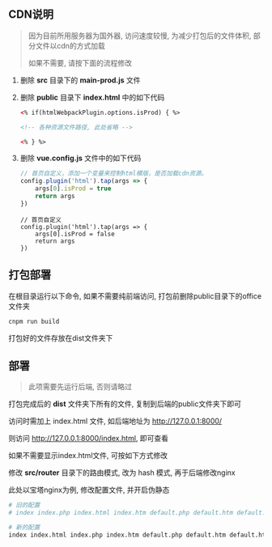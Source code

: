## CDN说明

> 因为目前所用服务器为国外器, 访问速度较慢, 为减少打包后的文件体积, 部分文件以cdn的方式加载
>
> 如果不需要, 请按下面的流程修改

1. 删除 **src** 目录下的 **main-prod.js** 文件

2. 删除 **public** 目录下 **index.html** 中的如下代码

	```html
	<% if(htmlWebpackPlugin.options.isProd) { %>

	<!-- 各种资源文件路径, 此处省略 -->

    <% } %>
	```

3. 删除 **vue.config.js** 文件中的如下代码

	```js
	// 首页自定义，添加一个变量来控制html模版，是否加载cdn资源。
	config.plugin('html').tap(args => {
		args[0].isProd = true
		return args
	})
	```

	```
	// 首页自定义
	config.plugin('html').tap(args => {
		args[0].isProd = false
		return args
	})
	```



## 打包部署

在根目录运行以下命令, 如果不需要纯前端访问, 打包前删除public目录下的office文件夹

```bash
cnpm run build
```

打包好的文件存放在dist文件夹下

## 部署

> 此项需要先运行后端, 否则请略过

打包完成后的 **dist** 文件夹下所有的文件, 复制到后端的public文件夹下即可

访问时需加上 index.html 文件, 如后端地址为 http://127.0.0.1:8000/

则访问 http://127.0.0.1:8000/index.html, 即可查看

如果不需要显示index.html文件, 可按如下方式修改

修改 **src/router** 目录下的路由模式, 改为 hash 模式, 再于后端修改nginx

此处以宝塔nginx为例, 修改配置文件, 并开启伪静态

```bash
# 旧的配置
# index index.php index.html index.htm default.php default.htm default.html;

# 新的配置
index index.html index.php index.htm default.php default.htm default.html;
```